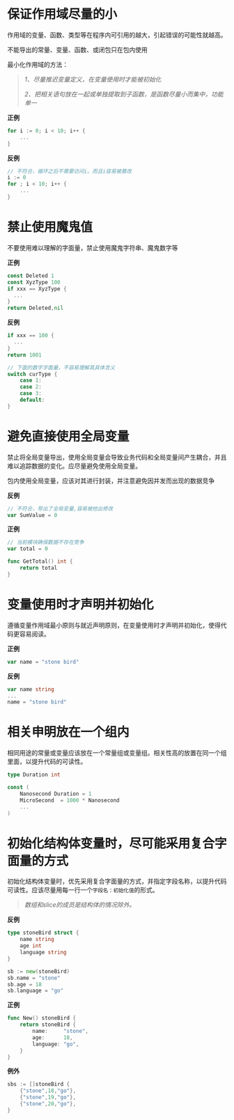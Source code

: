 # 保证作用域尽量的小

作用域的变量、函数、类型等在程序内可引用的越大，引起错误的可能性就越高。

不能导出的常量、变量、函数、或闭包只在包内使用

最小化作用域的方法：

>  *1、尽量推迟变量定义，在变量使用时才能被初始化*
>
>  *2、把相关语句放在一起或单独提取到子函数，是函数尽量小而集中，功能单一*

**正例**

```go
for i := 0; i < 10; i++ {
    ...
}
```

**反例**

```go
// 不符合，循环之后不需要访问i。而且i容易被篡改 
i := 0 
for ; i < 10; i++ {
	...
}
```

# 禁止使用魔鬼值

不要使用难以理解的字面量，禁止使用魔鬼字符串、魔鬼数字等

**正例**

```go
const Deleted 1
const XyzType 100
if xxx == XyzType {
  ...
}
return Deleted,nil
```

**反例**

```go
if xxx == 100 {
  ...
}
return 1001

// 下面的数字字面量，不容易理解其具体含义
switch curType {
	case 1:
	case 2:
	case 3:
	default:		
}
```

# 避免直接使用全局变量

禁止将全局变量导出，使用全局变量会导致业务代码和全局变量间产生耦合，并且难以追踪数据的变化。应尽量避免使用全局变量。

包内使用全局变量，应该对其进行封装，并注意避免因并发而出现的数据竞争

**反例**

```go
// 不符合，导出了全局变量,容易被他出修改
var SumValue = 0 
```

**正例**

```go
// 当前模块确保数据不存在竞争
var total = 0 

func GetTotal() int {
	return total
}
```

# 变量使用时才声明并初始化

遵循变量作用域最小原则与就近声明原则，在变量使用时才声明并初始化，使得代码更容易阅读。

**正例**

```go
var name = "stone bird"
```

**反例**

```go
var name string
...
name = "stone bird"
```

# 相关申明放在一个组内

相同用途的常量或变量应该放在一个常量组或变量组。相关性高的放置在同一个组里面，以提升代码的可读性。

```go
type Duration int

const (
	Nanosecond Duration = 1
	MicroSecond  = 1000 * Nanosecond
	...
)
```

# 初始化结构体变量时，尽可能采用复合字面量的方式

初始化结构体变量时，优先采用复合字面量的方式，并指定字段名称，以提升代码可读性。应该尽量用每一行一个`字段名：初始化值`的形式。

> *数组和slice的成员是结构体的情况除外。*

**反例**

```go
type stoneBird struct {
	name string
	age int
	language string
}

sb := new(stoneBird)
sb.name = "stone"
sb.age = 18
sb.language = "go"
```

**正例**

```go
func New() stoneBird {
	return stoneBird {
		name:     "stone",
		age:      18,
		language: "go",
	}
}
```

**例外**

```go
sbs := []stoneBird {
    {"stone",18,"go"},
    {"stone",19,"go"},
    {"stone",20,"go"},
}
```
